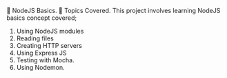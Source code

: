📖 NodeJS Basics.
📃 Topics Covered.
This project involves learning NodeJS basics concept covered;

 1. Using NodeJS modules
 2. Reading files
 3. Creating HTTP servers
 4. Using Express JS
 5. Testing with Mocha.
 6. Using Nodemon.
